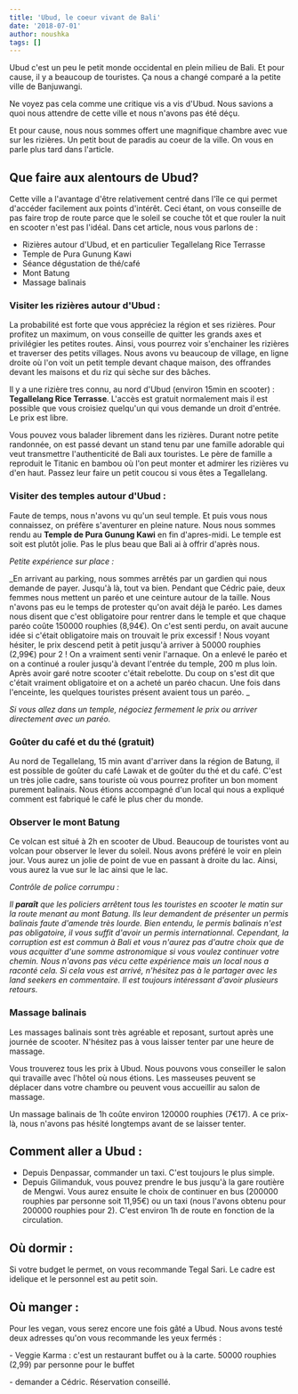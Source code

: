 ```yaml
---
title: 'Ubud, le coeur vivant de Bali'
date: '2018-07-01'
author: noushka
tags: []
---
```

Ubud c'est un peu le petit monde occidental en plein milieu de Bali. Et pour cause, il y a beaucoup de touristes. Ça nous a changé comparé a la petite ville de Banjuwangi. 

Ne voyez pas cela comme une critique vis a vis d'Ubud. Nous savions a quoi nous attendre de cette ville et nous n'avons pas été déçu.

Et pour cause, nous nous sommes offert une magnifique chambre avec vue sur les rizières. Un petit bout de paradis au coeur de la ville. On vous en parle plus tard dans l'article. 

## Que faire aux alentours de Ubud?

Cette ville a l'avantage d'être relativement centré dans l'île ce qui permet d'accéder facilement aux points d'intérêt. Ceci étant, on vous conseille de pas faire trop de route parce que le soleil se couche tôt et que rouler la nuit en scooter n'est pas l'idéal. Dans cet article, nous vous parlons de :

* Rizières autour d'Ubud, et en particulier Tegallelang Rice Terrasse
* Temple de Pura Gunung Kawi 
* Séance dégustation de thé/café
* Mont Batung
* Massage balinais

### Visiter les rizières autour d'Ubud :

La probabilité est forte que vous appréciez la région et ses rizières. Pour profitez un maximum, on vous conseille de quitter les grands axes et privilégier les petites routes. Ainsi, vous pourrez voir s'enchainer les rizières et traverser des petits villages. Nous avons vu beaucoup de village, en ligne droite où l'on voit un petit temple devant chaque maison, des offrandes devant les maisons et du riz qui sèche sur des bâches. 

Il y a une rizière tres connu, au nord d'Ubud (environ 15min en scooter) : **Tegallelang Rice Terrasse**. L'accès est gratuit normalement mais il est possible que vous croisiez quelqu'un qui vous demande un droit d'entrée. Le prix est libre. 

Vous pouvez vous balader librement dans les rizières. Durant notre petite randonnée, on est passé devant un stand tenu par une famille adorable qui veut transmettre l'authenticité de Bali aux touristes. Le père de famille a reproduit le Titanic en bambou où l'on peut monter et admirer les rizières vu d'en haut.  Passez leur faire un petit coucou si vous êtes a Tegallelang. 

### Visiter des temples autour d'Ubud :

Faute de temps, nous n'avons vu qu'un seul temple. Et puis vous nous connaissez, on préfère s'aventurer en pleine nature. Nous nous sommes rendu au **Temple de Pura Gunung Kawi** en fin d'apres-midi. Le temple est soit est plutôt jolie. Pas le plus beau que Bali ai à offrir d'après nous.

_Petite expérience sur place :_

_En arrivant au parking, nous sommes arrêtés par un gardien qui nous demande de payer. Jusqu'à là, tout va bien. Pendant que Cédric paie, deux femmes nous mettent un paréo et une ceinture autour de la taille. Nous n'avons pas eu le temps de protester qu'on avait déjà le paréo. Les dames nous disent que c'est obligatoire pour rentrer dans le temple et que chaque paréo coûte 150000 rouphies (8,94€). On c'est senti perdu, on avait aucune idée si c'était obligatoire mais on trouvait le prix excessif ! Nous voyant hésiter, le prix descend petit à petit jusqu'à arriver à 50000 rouphies (2,99€) pour 2 ! On a vraiment senti venir l'arnaque. On a enlevé le paréo et on a continué a rouler jusqu'à devant l'entrée du temple, 200 m plus loin. Après avoir garé notre scooter c'était rebelotte. Du coup on s'est dit que c'était vraiment obligatoire et on a acheté un paréo chacun. Une fois dans l'enceinte, les quelques touristes présent avaient tous un paréo. _

_Si vous allez dans un temple, négociez fermement le prix ou arriver directement avec un paréo._

### Goûter du café et du thé (gratuit)

Au nord de Tegallelang, 15 min avant d'arriver dans la région de Batung, il est possible de goûter du café Lawak et de goûter du thé et du café. C'est un très jolie cadre, sans touriste où vous pourrez profiter un bon moment purement balinais. Nous étions accompagné d'un local qui nous a expliqué comment est fabriqué le café le plus cher du monde. 

### Observer le mont Batung

Ce volcan est situé à 2h en scooter de Ubud. Beaucoup de touristes vont au volcan pour observer le lever du soleil. Nous avons préféré le voir en plein jour. Vous aurez un jolie de point de vue en passant à droite du lac. Ainsi, vous aurez la vue sur le lac ainsi que le lac.

_Contrôle de police corrumpu :_

_Il **paraît** que les policiers arrêtent tous les touristes en scooter le matin sur la route menant au mont Batung. Ils leur demandent de présenter un permis balinais faute d'amende très lourde. Bien entendu, le permis balinais n'est pas obligatoire, il vous suffit d'avoir un permis internationnal. Cependant, la corruption est est commun à Bali et vous n'aurez pas d'autre choix que de vous acquitter d'une somme astronomique si vous voulez continuer votre chemin. Nous n'avons pas vécu cette expérience mais un local nous a raconté cela. Si cela vous est arrivé, n'hésitez pas à le partager avec les land seekers en commentaire. Il est toujours intéressant d'avoir plusieurs retours._



### Massage balinais

Les massages balinais sont très agréable et reposant, surtout après une journée de scooter. N'hésitez pas à vous laisser tenter par une heure de massage.

Vous trouverez tous les prix à Ubud. Nous pouvons vous conseiller le salon qui travaille avec l'hôtel où nous étions. Les masseuses peuvent se déplacer dans votre chambre ou peuvent vous accueillir au salon de massage. 

Un massage balinais de 1h coûte environ 120000 rouphies (7€17). A ce prix-là, nous n'avons pas hésité longtemps avant de se laisser tenter. 



## Comment aller a Ubud :

* Depuis Denpassar, commander un taxi. C'est toujours le plus simple. 
* Depuis Gilimanduk, vous pouvez prendre le bus jusqu'à la gare routière de Mengwi. Vous aurez ensuite le choix de continuer en bus (200000 rouphies par personne soit 11,95€) ou un taxi (nous l'avons obtenu pour 200000 rouphies pour 2). C'est environ 1h de route en fonction de la circulation.

## Où dormir :

Si votre budget le permet, on vous recommande Tegal Sari. Le cadre est idelique et le personnel est au petit soin.

## Où manger :

Pour les vegan, vous serez encore une fois gâté a Ubud. Nous avons testé deux adresses qu'on vous recommande les yeux fermés :

\- Veggie Karma : c'est un restaurant buffet ou à la carte. 50000 rouphies (2,99) par personne pour le buffet

\- demander a Cédric. Réservation conseillé.
